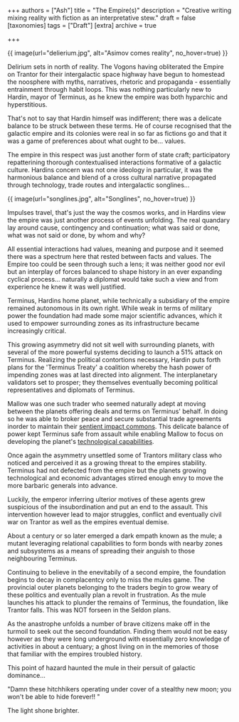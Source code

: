 +++
authors = ["Ash"]
title = "The Empire(s)"
description = "Creative writing mixing reality with fiction as an interpretative stew."
draft = false
[taxonomies]
tags = ["Draft"]
[extra]
archive = true

+++

{{ image(url="delierium.jpg", alt="Asimov comes reality", no_hover=true) }}

Delirium sets in north of reality. The Vogons having obliterated the Empire on Trantor for their intergalactic space highway have begun to homestead the noosphere with myths, narratives, rhetoric and propaganda - essentially entrainment through habit loops. This was nothing particularly new to Hardin, mayor of Terminus, as he knew the empire was both hyparchic and hyperstitious. 

That's not to say that Hardin himself was indifferent; there was a delicate balance to be struck between these terms. He of course recognised that the galactic empire and its colonies were real in so far as fictions go and that it was a game of preferences about what ought to be... values.

The empire in this respect was just another form of state craft; participatory repatterining thorough contextualised interactions formative of a galactic culture. Hardins concern was not one ideology in particular, it was the harmonious balance and blend of a cross cultural narrative propagated through technology, trade routes and intergalactic songlines... 

{{ image(url="songlines.jpg", alt="Songlines", no_hover=true) }}

Impulses travel, that's just the way the cosmos works, and in Hardins view the empire was just another process of events unfolding. The real quandary lay around cause, contingency and continuation; what was said or done, what was not said or done, by whom and why?

All essential interactions had values, meaning and purpose and it seemed there was a spectrum here that rested between facts and values. The Empire too could be seen through such a lens; it was neither good nor evil but an interplay of forces balanced to shape history in an ever expanding cyclical process... naturally a diplomat would take such a view and from experience he knew it was well justified.

Terminus, Hardins home planet, while technically a subsidiary of the empire remained autonomous in its own right. While weak in terms of military power the foundation had made some major scientific advances, which it used to empower surrounding zones as its infrastructure became increasingly critical.

This growing asymmetry did not sit well with surrounding planets, with several of the more powerful systems deciding to launch a 51% attack on Terminus. Realizing the political contortions necessary, Hardin puts forth plans for the 'Terminus Treaty' a coalition whereby the hash power of impending zones was at last directed into alignment. The interplanetary validators set to prosper; they themselves eventually becoming political representatives and diplomats of Terminus.

Mallow was one such trader who seemed naturally adept at moving between the planets offering deals and terms on Terminus' behalf. In doing so he was able to broker peace and secure substantial trade agreements inorder to maintain their [sentient impact commons](https://gitlab.com/the-sentient-commons/sentient-commons-outline). This delicate balance of power kept Terminus safe from assault while enabling Mallow to focus on developing the planet's [technological capabilities](https://www.youtube.com/watch?v=qZ2LltOmD5A&t).

Once again the asymmetry unsettled some of Trantors military class who noticed and perceived it as a growing threat to the empires stability. Terminus had not defected from the empire but the planets growing technological and economic advantages stirred enough envy to move the more barbaric generals into advance. 

Luckily, the emperor inferring ulterior motives of these agents grew suspicious of the insubordination and put an end to the assault. This intervention however lead to major struggles, conflict and eventually civil war on Trantor as well as the empires eventual demise. 

About a century or so later emerged a dark empath known as the mule; a mutant leveraging relational capabilities to form bonds with nearby zones and subsystems as a means of spreading their anguish to those neighbouring Terminus. 

Continuing to believe in the enevitabily of a second empire, the foundation begins to decay in complacentcy only to miss the mules game. The provincial outer planets belonging to the traders begin to grow weary of these politics and eventually plan a revolt in frustration. As the mule launches his attack to plunder the remains of Terminus, the foundation, like Trantor falls. This was NOT forseen in the Seldon plans.

As the anastrophe unfolds a number of brave citizens make off in the turmoil to seek out the second foundation. Finding them would not be easy however as they were long underground with essentially zero knowledge of activities in about a centuary; a ghost living on in the memories of those that familiar with the empires troubled history. 

This point of hazard haunted the mule in their persuit of galactic dominance... 

"Damn these hitchhikers operating under cover of a stealthy new moon; you won't be able to hide forever!! " 

The light shone brighter. 